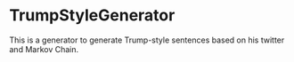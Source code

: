 # TrumpStyleGenerator

This is a generator to generate Trump-style sentences based on his twitter and Markov Chain.

